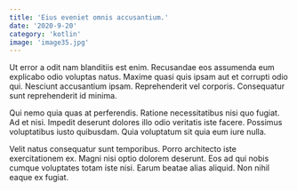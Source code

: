 ```yaml
---
title: 'Eius eveniet omnis accusantium.'
date: '2020-9-20'
category: 'kotlin'
image: 'image35.jpg'
---
```


Ut error a odit nam blanditiis est enim. Recusandae eos assumenda eum explicabo odio voluptas natus. Maxime quasi quis ipsam aut et corrupti odio qui. Nesciunt accusantium ipsam. Reprehenderit vel corporis. Consequatur sunt reprehenderit id minima.
 Qui nemo quia quas at perferendis. Ratione necessitatibus nisi quo fugiat. Ad et nisi. Impedit deserunt dolores illo odio veritatis iste facere. Possimus voluptatibus iusto quibusdam. Quia voluptatum sit quia eum iure nulla.
 Velit natus consequatur sunt temporibus. Porro architecto iste exercitationem ex. Magni nisi optio dolorem deserunt. Eos ad qui nobis cumque voluptates totam iste nisi. Earum beatae alias aliquid. Non nihil eaque ex fugiat.
